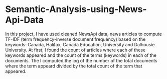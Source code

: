 # Semantic-Analysis-using-News-Api-Data

In this project, I have used cleaned NewsApi data, news articles to compute TF-IDF (term frequency-inverse document frequency) based on the keywords: Canada, Halifax, Canada Education, University and Dalhousie University. At first, I found the count of articles where each of these keywords appeared and the count of the terms (keywords) in each of the documents. The I computed the log of the number of the total documents where the term appeard divided by the total count of the term that appeared. 
